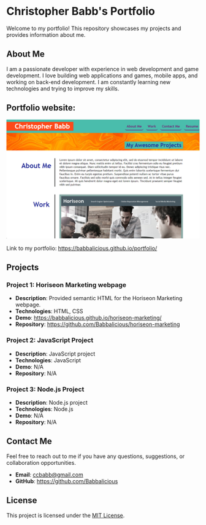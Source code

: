 # Christopher Babb's Portfolio

Welcome to my portfolio! This repository showcases my projects and provides information about me.

## About Me

I am a passionate developer with experience in web development and game development. I love building web applications and games, mobile apps, and working on back-end development. I am constantly learning new technologies and trying to improve my skills.

## Portfolio website:

![Portfolio screenshot](assets/images/screenshot.png)

Link to my portfolio: https://babbalicious.github.io/portfolio/

## Projects

### Project 1: Horiseon Marketing webpage

- **Description**: Provided semantic HTML for the Horiseon Marketing webpage.
- **Technologies**: HTML, CSS
- **Demo**: https://babbalicious.github.io/horiseon-marketing/
- **Repository**: https://github.com/Babbalicious/horiseon-marketing

### Project 2: JavaScript Project

- **Description**: JavaScript project
- **Technologies**: JavaScript
- **Demo**: N/A
- **Repository**: N/A

### Project 3: Node.js Project

- **Description**: Node.js project
- **Technologies**: Node.js
- **Demo**: N/A
- **Repository**: N/A

## Contact Me

Feel free to reach out to me if you have any questions, suggestions, or collaboration opportunities.

- **Email**: ccbabb@gmail.com
- **GitHub**: https://github.com/Babbalicious

## License

This project is licensed under the [MIT License](https://opensource.org/licenses/MIT).
